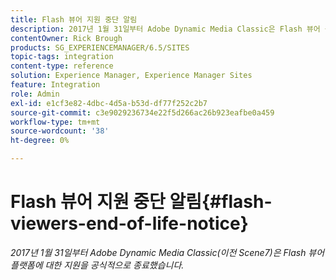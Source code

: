 ```yaml
---
title: Flash 뷰어 지원 중단 알림
description: 2017년 1월 31일부터 Adobe Dynamic Media Classic은 Flash 뷰어 플랫폼에 대한 지원을 공식적으로 종료했습니다.
contentOwner: Rick Brough
products: SG_EXPERIENCEMANAGER/6.5/SITES
topic-tags: integration
content-type: reference
solution: Experience Manager, Experience Manager Sites
feature: Integration
role: Admin
exl-id: e1cf3e82-4dbc-4d5a-b53d-df77f252c2b7
source-git-commit: c3e9029236734e22f5d266ac26b923eafbe0a459
workflow-type: tm+mt
source-wordcount: '38'
ht-degree: 0%

---
```


# Flash 뷰어 지원 중단 알림{#flash-viewers-end-of-life-notice}

*2017년 1월 31일부터 Adobe Dynamic Media Classic(이전 Scene7)은 Flash 뷰어 플랫폼에 대한 지원을 공식적으로 종료했습니다.*

<!-- *For more information about this important change, see the following FAQ website:*

[https://docs.adobe.com/content/docs/en/aem/6-1/administer/integration/marketing-cloud/scene7/flash-eol.html](https://docs.adobe.com/content/docs/en/aem/6-1/administer/integration/marketing-cloud/scene7/flash-eol.html). -->
